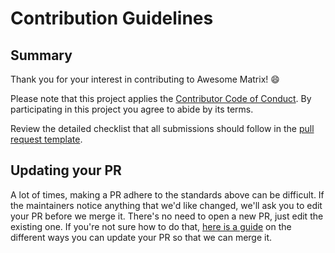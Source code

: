 # Contribution Guidelines

## Summary

Thank you for your interest in contributing to Awesome Matrix! 😄

Please note that this project applies the
[Contributor Code of Conduct](CODE_OF_CONDUCT.md). By participating in this
project you agree to abide by its terms.

Review the detailed checklist that all submissions should follow in the [pull
request template](.github/PULL_REQUEST_TEMPLATE.md).

## Updating your PR

A lot of times, making a PR adhere to the standards above can be difficult.
If the maintainers notice anything that we'd like changed, we'll ask you to
edit your PR before we merge it. There's no need to open a new PR, just edit
the existing one. If you're not sure how to do that,
[here is a guide](https://github.com/RichardLitt/knowledge/blob/master/github/amending-a-commit-guide.md)
on the different ways you can update your PR so that we can merge it.
